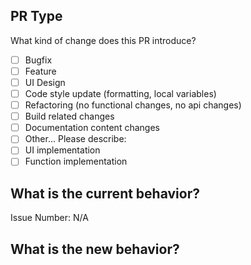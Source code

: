 ## PR Type

What kind of change does this PR introduce?

<!-- Please check the one that applies to this PR using "x". -->

- [ ] Bugfix
- [ ] Feature
- [ ] UI Design
- [ ] Code style update (formatting, local variables)
- [ ] Refactoring (no functional changes, no api changes)
- [ ] Build related changes
- [ ] Documentation content changes
- [ ] Other... Please describe:
- [ ] UI implementation
- [ ] Function implementation

## What is the current behavior?

<!-- Please describe the current behavior that you are modifying, or link to a relevant issue. -->

Issue Number: N/A

## What is the new behavior?
